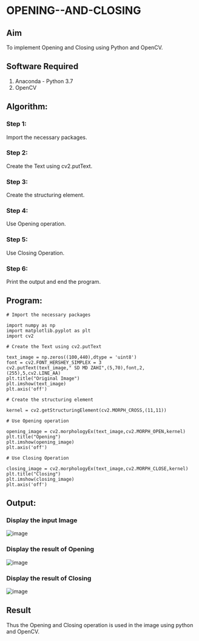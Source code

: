 # OPENING--AND-CLOSING
## Aim
To implement Opening and Closing using Python and OpenCV.

## Software Required
1. Anaconda - Python 3.7
2. OpenCV
## Algorithm:
### Step 1:
Import the necessary packages.

### Step 2:
Create the Text using cv2.putText.

### Step 3:
Create the structuring element.

### Step 4:
Use Opening operation.


### Step 5:
Use Closing Operation.

### Step 6:
Print the output and end the program.
 
## Program:
~~~
# Import the necessary packages

import numpy as np
import matplotlib.pyplot as plt
import cv2

# Create the Text using cv2.putText

text_image = np.zeros((100,440),dtype = 'uint8')
font = cv2.FONT_HERSHEY_SIMPLEX = 3
cv2.putText(text_image," SD MD ZAHI",(5,70),font,2,(255),5,cv2.LINE_AA)
plt.title("Original Image")
plt.imshow(text_image)
plt.axis('off')

# Create the structuring element

kernel = cv2.getStructuringElement(cv2.MORPH_CROSS,(11,11))

# Use Opening operation

opening_image = cv2.morphologyEx(text_image,cv2.MORPH_OPEN,kernel)
plt.title("Opening")
plt.imshow(opening_image)
plt.axis('off')

# Use Closing Operation

closing_image = cv2.morphologyEx(text_image,cv2.MORPH_CLOSE,kernel)
plt.title("Closing")
plt.imshow(closing_image)
plt.axis('off')
~~~
## Output:

### Display the input Image
![image](https://github.com/SdMdZahi7/OPENING--AND-CLOSING/assets/94187572/d8e1226c-c9a5-4fd7-a683-dc7ef26d07b4)


### Display the result of Opening
![image](https://github.com/SdMdZahi7/OPENING--AND-CLOSING/assets/94187572/71c85406-3618-4203-8ebd-998ef2ce7d7d)


### Display the result of Closing
![image](https://github.com/SdMdZahi7/OPENING--AND-CLOSING/assets/94187572/f37da061-7a08-4d26-9c65-59e3c371ba93)


## Result
Thus the Opening and Closing operation is used in the image using python and OpenCV.
